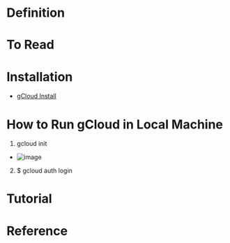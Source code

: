 # Definition

# To Read

# Installation
* [gCloud Install](https://cloud.google.com/sdk/docs/install)

# How to Run gCloud in Local Machine
1. gcloud init
* ![image](https://user-images.githubusercontent.com/7721150/152675844-33c89b6e-e6ba-4148-b265-f9c4f5d27580.png)
2. $ gcloud auth login


# Tutorial

# Reference
